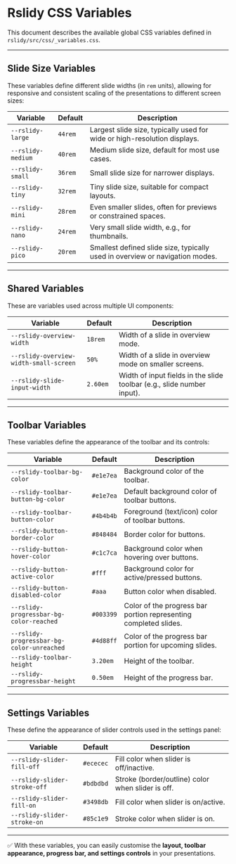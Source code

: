 # Rslidy CSS Variables

This document describes the available global CSS variables defined in
`rslidy/src/css/_variables.css`.

---

## Slide Size Variables

These variables define different slide widths (in `rem` units), 
allowing for responsive and consistent scaling of the presentations 
to different screen sizes:

| Variable            | Default | Description |
|---------------------|---------|-------------|
| `--rslidy-large`    | `44rem` | Largest slide size, typically used for wide or high-resolution displays. |
| `--rslidy-medium`   | `40rem` | Medium slide size, default for most use cases. |
| `--rslidy-small`    | `36rem` | Small slide size for narrower displays. |
| `--rslidy-tiny`     | `32rem` | Tiny slide size, suitable for compact layouts. |
| `--rslidy-mini`     | `28rem` | Even smaller slides, often for previews or constrained spaces. |
| `--rslidy-nano`     | `24rem` | Very small slide width, e.g., for thumbnails. |
| `--rslidy-pico`     | `20rem` | Smallest defined slide size, typically used in overview or navigation modes. |

---

## Shared Variables

These are variables used across multiple UI components:

| Variable                            | Default  | Description |
|-------------------------------------|----------|-------------|
| `--rslidy-overview-width`           | `18rem`  | Width of a slide in overview mode. |
| `--rslidy-overview-width-small-screen` | `50%` | Width of a slide in overview mode on smaller screens. |
| `--rslidy-slide-input-width`        | `2.60em` | Width of input fields in the slide toolbar (e.g., slide number input). |

---

## Toolbar Variables

These variables define the appearance of the toolbar and its controls:

| Variable                            | Default   | Description |
|-------------------------------------|-----------|-------------|
| `--rslidy-toolbar-bg-color`         | `#e1e7ea` | Background color of the toolbar. |
| `--rslidy-toolbar-button-bg-color`  | `#e1e7ea` | Default background color of toolbar buttons. |
| `--rslidy-toolbar-button-color`     | `#4b4b4b` | Foreground (text/icon) color of toolbar buttons. |
| `--rslidy-button-border-color`      | `#848484` | Border color for buttons. |
| `--rslidy-button-hover-color`       | `#c1c7ca` | Background color when hovering over buttons. |
| `--rslidy-button-active-color`      | `#fff`    | Background color for active/pressed buttons. |
| `--rslidy-button-disabled-color`    | `#aaa`    | Button color when disabled. |
| `--rslidy-progressbar-bg-color-reached`   | `#003399` | Color of the progress bar portion representing completed slides. |
| `--rslidy-progressbar-bg-color-unreached` | `#4d88ff` | Color of the progress bar portion for upcoming slides. |
| `--rslidy-toolbar-height`           | `3.20em`  | Height of the toolbar. |
| `--rslidy-progressbar-height`       | `0.50em`  | Height of the progress bar. |

---

## Settings Variables

These define the appearance of slider controls used in the settings 
panel:

| Variable                  | Default   | Description |
|---------------------------|-----------|-------------|
| `--rslidy-slider-fill-off`   | `#ececec` | Fill color when slider is off/inactive. |
| `--rslidy-slider-stroke-off` | `#bdbdbd` | Stroke (border/outline) color when slider is off. |
| `--rslidy-slider-fill-on`    | `#3498db` | Fill color when slider is on/active. |
| `--rslidy-slider-stroke-on`  | `#85c1e9` | Stroke color when slider is on. |

---

✅ With these variables, you can easily customise the **layout, 
toolbar appearance, progress bar, and settings controls** in your 
presentations.
